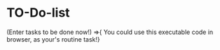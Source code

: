# TO-Do-list
(Enter tasks to be done now!) 
=>{
You could use this executable code in browser, as your's routine task!}
